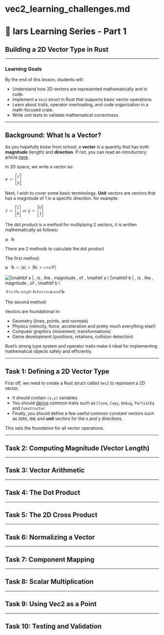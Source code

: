 # vec2_learning_challenges.md

# 🧭 lars Learning Series - Part 1
## Building a 2D Vector Type in Rust

---

###  Learning Goals
By the end of this lesson, students will:

- Understand how 2D vectors are represented mathematically and in code.  
- Implement a `Vec2` struct in Rust that supports basic vector operations.  
- Learn about traits, operator overloading, and code organization in a math-focused crate.  
- Write unit tests to validate mathematical correctness.  

---

## Background: What Is a Vector?

As you hopefully know from school, a **vector** is a quantity that has both **magnitude** (length) and **direction**. If not, you can read an introductory article [here](https://www.mathsisfun.com/algebra/vectors.html).

In 2D space, we write a vector as:

![\mathbf v = \begin{bmatrix} x \\ y \\ \end{bmatrix}](./equations/vec2/Vector_definition.png)

Next, I wish to cover some basic terminology.
**Unit** vectors are vectors that has a magnitude of 1 in a specific direction. for example:

![\hat x = \begin{bmatrix} 1 \\ 0 \\ \end{bmatrix}](./equations/vec2/hat_definition.png)

The dot product is a method for multiplying 2 vectors, it is written mathematically as follows:

![\mathbf a \cdot \mathbf b](./equations/vec2/adotb.png)

There are 2 methods to calculate the dot product

The first method:

![\mathbf a \cdot \mathbf b = |\mathbf a | \times |\mathbf b| \times cos(\theta)](./equations/vec2/dot_product_1.png)

![|\mathbf a | \, is \, the \, magnitude \, of  \, \mathbf a \\
|\mathbf b | \, is \, the \, magnitude \, of  \, \mathbf b \\](equations/vec2/dot%20product_1_1.png)

![\theta \, is \, the \, angle \, between \, \mathbf a \, and \, \mathbf b](equations/vec2/dot_product_1_2.png)

The second method:



Vectors are foundational in:
- Geometry (lines, points, and normals)  
- Physics (velocity, force, acceleration and pretty much everything else!)  
- Computer graphics (movement, transformations)  
- Game development (positions, rotations, collision detection)

Rust’s strong type system and operator traits make it ideal for implementing mathematical objects safely and efficiently.

---

##  Task 1: Defining a 2D Vector Type

First off, we need to create a Rust struct called `Vec2` to represent a 2D vector.
- It should contain `(x,y)` variables
- You should [derive](https://doc.rust-lang.org/rust-by-example/trait/derive.html) common traits such as `Clone`, `Copy`, `Debug`, `PartialEq` and `Constructor`
- Finally, you should define a few useful common constant vectors such as `ZERO`, `ONE` and **unit** vectors for the x and y directions.


This sets the foundation for all vector operations.

---

##  Task 2: Computing Magnitude (Vector Length)

---
##  Task 3: Vector Arithmetic

---

##  Task 4: The Dot Product

---

##  Task 5: The 2D Cross Product


---

##  Task 6: Normalizing a Vector


---

##  Task 7: Component Mapping

---

##  Task 8: Scalar Multiplication

---

##  Task 9: Using Vec2 as a Point


---

##  Task 10: Testing and Validation



